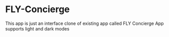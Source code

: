 # FLY-Concierge
This app is just an interface clone of existing app called FLY Concierge
App supports light and dark modes
